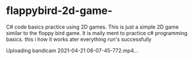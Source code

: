 # flappybird-2d-game-
C# code basics practice using 2D games.
This is just a simple 2D game similar to the floppy bird game.
It is maily ment to practice c# programming basics.
this i how it works ater everything run's successfully

Uploading bandicam 2021-04-21 08-07-45-772.mp4…

